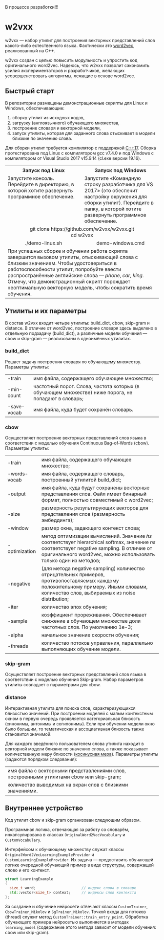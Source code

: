 В процессе разработки!!!


# w2vxx
w2vxx — набор утилит для построения векторных представлений слов какого-либо естественного языка. Фактически это [word2vec](https://ru.wikipedia.org/wiki/Word2vec), реализованный на C++.

w2vxx создан с целью повысить модульность и упростить код оригинального word2vec. Надеюсь, что w2vxx позволит сэкономить усилия экспериментаторов и разработчиков, желающих усовершенствовать алгоритмы, лежащие в основе word2vec.

## Быстрый старт
В репозитории размещены демонстрационные скрипты для Linux и Windows, обеспечивающие:
1. сборку утилит из исходных кодов, 
2. загрузку (англоязычного) обучающего множества,
3. построение словаря и векторной модели,
4. запуск утилиты, которая для заданного слова отыскивает в модели близкие по значению слова.

Для сборки утилит требуется компилятор с поддержкой [C++17](https://ru.wikipedia.org/wiki/C%2B%2B17). Сборка протестирована под Linux с компилятором gcc v7.4.0 и под Windows с компилятором от Visual Studio 2017 v15.9.14 (cl.exe версии 19.16).

<table>
  <tr>
    <th width="50%">Запуск под Linux</th>
    <th>Запуск под Windows</th>
  </tr>
  <tr>
    <td valign="top">Запустите консоль. Перейдите в директорию, в которой хотите развернуть программное обеспечение.</td>
    <td>Запустите «Командную строку разработчика для VS 2017» (это обеспечит настройку окружения для сборки утилит). Перейдите в папку, в которой хотите развернуть программное обеспечение.</td>
  </tr>
  <tr>
    <td colspan="2" align="center">git clone https://github.com/w2vxx/w2vxx.git<br/>cd w2vxx</td>
  </tr>
  <tr>
    <td align="center">./demo-linux.sh</td>
    <td align="center">demo-windows.cmd</td>
  </tr>
  <tr>
    <td colspan="2">При успешных сборке и обучении работа скрипта завершится вызовом утилиты, отыскивающей слова с близким значением. Чтобы удостовериться в работоспособности утилит, попробуйте ввести распространённые английские слова — <i>phone</i>, <i>car</i>, <i>king</i>. Отмечу, что демонстрационный скрипт порождает неоптимальную векторную модель, чтобы сократить время обучения.</td>
  </tr>
</table>

## Утилиты и их параметры
В состав w2vxx входит четыре утилиты: build_dict, cbow, skip-gram и distance. В отличие от word2vec, построение словаря здесь выделено в отдельную подзадачу (build_dict), а различные модели обучения — cbow и skip-gram — реализованы в одноимённых утилитах.

### build_dict
Решает задачу построения словаря по обучающему множеству. Параметры утилиты:

<table>
  <tr>
    <td>-train</td><td>имя файла, содержащего обучающее множество;</td>
  </tr>
  <tr>
    <td>-min-count</td><td>частотный порог. Слова, частота которых (в обучающем множестве) ниже порога, не попадают в словарь;</td>
  </tr>
  <tr>
    <td>-save-vocab</td><td>имя файла, куда будет сохранён словарь.</td>
  </tr>
</table>

### cbow
Осуществляет построение векторных представлений слов языка в соответствии с моделью обучения Continuous Bag-of-Words (cbow). Параметры утилиты:

<table>
  <tr>
    <td>-train</td><td>имя файла, содержащего обучающее множество;</td>
  </tr>
  <tr>
    <td>-words-vocab</td><td>имя файла, содержащего словарь, построенный утилитой build_dict;</td>
  </tr>
  <tr>
    <td>-output</td><td>имя файла, куда будут сохранены векторные представления слов. Файл имеет бинарный формат, полностью совместимый с word2vec;</td>
  </tr>
  <tr>
    <td>-size</td><td>размерность результирующих векторов для представления слов (размерность эмбеддинга);</td>
  </tr>
  <tr>
    <td>-window</td><td>размер окна, задающего контекст слова;</td>
  </tr>
  <tr>
    <td>-optimization</td><td>метод оптимизации вычислений. Значение <i>hs</i> соответствует hierarchical softmax, значение <i>ns</i> соответствует negative sampling. В отличие от оригинального word2vec, можно использовать только один из методов;</td>
  </tr>
  <tr>
    <td>-negative</td><td>(для метода negative sampling) количество отрицательных примеров, противопоставляемых каждому положительному примеру. Иными словами, количество слов, выбираемых из noise distribution;</td>
  </tr>
  <tr>
    <td>-iter</td><td>количество эпох обучения;</td>
  </tr>
  <tr>
    <td>-sample</td><td>коэффициент прореживания. Обеспечивает снижение в обучающем множестве доли частотных слов. По умолчанию 1e-3;</td>
  </tr>
  <tr>
    <td>-alpha</td><td>начальное значение скорости обучения;</td>
  </tr>
  <tr>
    <td>-threads</td><td>количество потоков управления, параллельно выполняющих обучение модели.</td>
  </tr>
</table>

### skip-gram
Осуществляет построение векторных представлений слов языка в соответствии с моделью обучения Skip-gram. Набор параметров утилиты совпадает с параметрами для cbow.

### distance
Интерактивная утилита для поиска слов, характеризующихся близостью значений. При построении моделей с малым контекстным окном в первую очередь проявляется категориальная близость (синонимы, антонимы и согипонимы). Если при обучении модели окно было большим, то тематическая и ассоциативная близость также становится значимой.

Для каждого введённого пользователем слова утилита находит в векторной модели близкие по значению слова, а также показывает количественную меру близости ([косинусная мера](https://en.wikipedia.org/wiki/Cosine_similarity)). Параметры утилиты (задаются порядком следования):

<table>
  <tr>
    <td>имя файла с векторными представлениями слов, построенными утилитами cbow или skip-gram;</td>
  </tr>
  <tr>
    <td>количество выводимых на экран слов с близкими значениями.</td>
  </tr>
</table>

## Внутреннее устройство
Код утилит cbow и skip-gram организован следующим образом.

Программная логика, отвечающая за работу со словарём, инкапсулирована в классах `OriginalWord2VecVocabulary` и `CustomVocabulary`.

Интерфейсом к обучающему множеству служат классы `OriginalWord2VecLearningExampleProvider` и `CustomLearningExampleProvider`. Их задача — предоставить обучающей логике очередной обучающий пример в виде структуры, содержащей слово и его контекст.

```cpp
struct LearningExample
{
  size_t word;                     // индекс слова в словаре
  std::vector<size_t> context;     // индексы слов контекста
};
```

За создание и обучение нейросети отвечают классы `CustomTrainer`, `CbowTrainer_Mikolov` и `SgTrainer_Mikolov`. Точкой входа для потоков (thread) служит метод `CustomTrainer::train_entry_point`. Обработка обучающего примера нейросетью выполняется в методах `learning_model` (содержание этого метода зависит от модели обучения: cbow или skip-gram).
